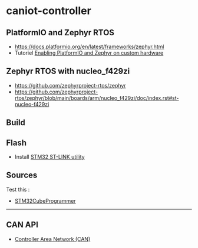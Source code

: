 # caniot-controller

## PlatformIO and Zephyr RTOS

- https://docs.platformio.org/en/latest/frameworks/zephyr.html
- Tutoriel [Enabling PlatformIO and Zephyr on custom hardware](https://piolabs.com/blog/engineering/platformio-zephyr-custom-hardware.html)

## Zephyr RTOS with nucleo_f429zi

- https://github.com/zephyrproject-rtos/zephyr
- https://github.com/zephyrproject-rtos/zephyr/blob/main/boards/arm/nucleo_f429zi/doc/index.rst#st-nucleo-f429zi

## Build



## Flash

- Install [STM32 ST-LINK utility](https://www.st.com/en/development-tools/stsw-link004.html)


## Sources

Test this :
- [STM32CubeProgrammer](https://www.st.com/en/development-tools/stm32cubeprog.html)

---

## CAN API

- [Controller Area Network (CAN)](https://docs.zephyrproject.org/latest/reference/networking/can_api.html)